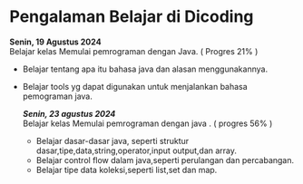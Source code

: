 # Pengalaman Belajar di Dicoding 
  
 **Senin, 19 Agustus 2024**<br>
 Belajar kelas Memulai pemrograman dengan Java. ( Progres 21% )
 * Belajar tentang apa itu bahasa java dan alasan menggunakannya.
 * Belajar tools yg dapat digunakan untuk menjalankan bahasa pemograman java.
    
   ***Senin, 23 agustus 2024***<br> 
   Belajar kelas Memulai pemrograman dengan java . ( progres 56% )
   * Belajar dasar-dasar java, seperti struktur dasar,tipe,data,string,operator,input output,dan array.
   * Belajar control flow dalam java,seperti perulangan dan percabangan.
   * Belajar tipe data koleksi,seperti list,set dan map.
  
      

   




